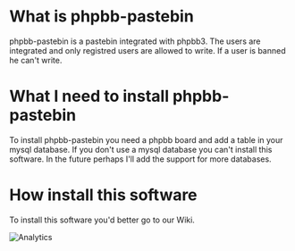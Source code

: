 # What is phpbb-pastebin #
phpbb-pastebin is a pastebin integrated with phpbb3. The users are integrated and only registred users are allowed to write. If a user is banned he can't write.

# What I need to install phpbb-pastebin #
To install phpbb-pastebin you need a phpbb board and add a table in your mysql database. If you don't use a mysql database you can't install this software. In the future perhaps I'll add the support for more databases.

# How install this software #
To install this software you'd better go to our Wiki.

![Analytics](https://d2weczhvl823v0.cloudfront.net/marcomg/phpbb-pastebin/trend.png "Analytics")